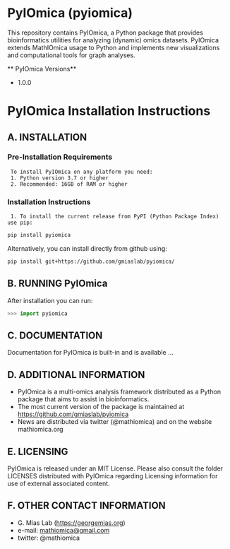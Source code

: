 # PyIOmica (pyiomica)
This repository contains PyIOmica, a Python package that provides bioinformatics utilities for analyzing (dynamic) omics datasets. PyIOmica extends MathIOmica usage to Python and implements new visualizations and computational tools for graph analyses.

** PyIOmica Versions**
* 1.0.0 

# PyIOmica Installation Instructions

## A. INSTALLATION 
  
  ### Pre-Installation Requirements
     To install PyIOmica on any platform you need:
     1. Python version 3.7 or higher
     2. Recommended: 16GB of RAM or higher
  
  ### Installation Instructions
     1. To install the current release from PyPI (Python Package Index) use pip:

```bash
pip install pyiomica
```

Alternatively, you can install directly from github using:
```bash
pip install git+https://github.com/gmiaslab/pyiomica/
```

## B. RUNNING PyIOmica
After installation you can run:

```python
>>> import pyiomica
```


## C. DOCUMENTATION
  Documentation for PyIOmica is built-in and is available ...


## D. ADDITIONAL INFORMATION
  * PyIOmica is a multi-omics analysis framework distributed as a Python package that aims to assist in bioinformatics.
  * The most current version of the package is maintained at
     https://github.com/gmiaslab/pyiomica
  * News are distributed via twitter (@mathiomica) and on the website mathiomica.org

## E. LICENSING
  PyIOmica is released under an MIT License. Please also consult the folder LICENSES distributed with PyIOmica regarding Licensing information for use of external associated content.

## F. OTHER CONTACT INFORMATION
  * G. Mias Lab (https://georgemias.org)
  * e-mail: mathiomica@gmail.com
  * twitter: @mathiomica
